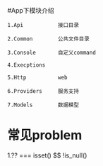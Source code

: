 #App下模块介绍

    1.Api           接口目录
    
    2.Common        公共文件目录
    
    3.Console       自定义command
    
    4.Execptions
    
    5.Http          web
    
    6.Providers     服务支持
    
    7.Models        数据模型
    
# 常见problem

1.?? === isset() $$ !is_null()